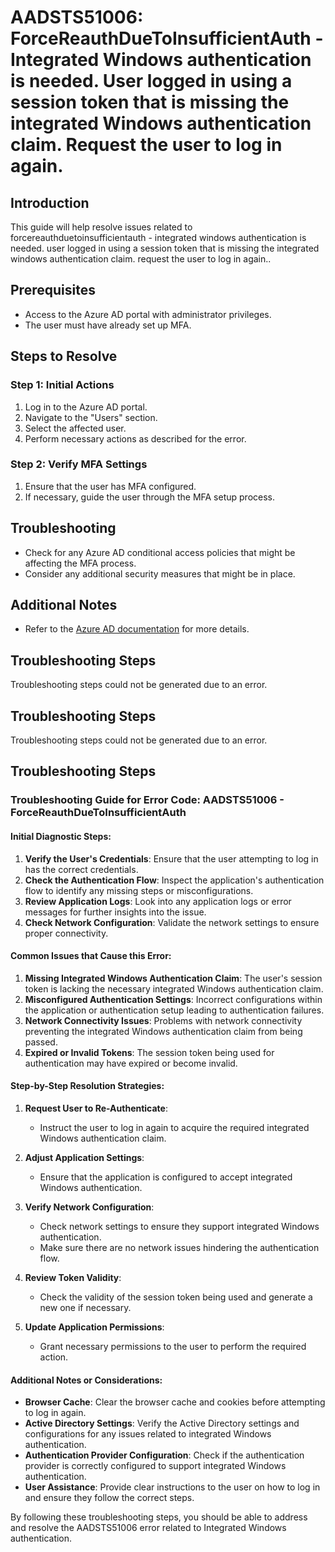 # AADSTS51006: ForceReauthDueToInsufficientAuth - Integrated Windows authentication is needed. User logged in using a session token that is missing the integrated Windows authentication claim. Request the user to log in again.

## Introduction

This guide will help resolve issues related to
forcereauthduetoinsufficientauth - integrated windows authentication is needed.
user logged in using a session token that is missing the integrated windows
authentication claim. request the user to log in again..

## Prerequisites

* Access to the Azure AD portal with administrator privileges.
* The user must have already set up MFA.

## Steps to Resolve

### Step 1: Initial Actions

1. Log in to the Azure AD portal.
2. Navigate to the "Users" section.
3. Select the affected user.
4. Perform necessary actions as described for the error.

### Step 2: Verify MFA Settings

1. Ensure that the user has MFA configured.
2. If necessary, guide the user through the MFA setup process.

## Troubleshooting

* Check for any Azure AD conditional access policies that might be affecting the
  MFA process.
* Consider any additional security measures that might be in place.

## Additional Notes

* Refer to the
  [Azure AD documentation](https://learn.microsoft.com/en-us/azure/active-directory/)
  for more details.

## Troubleshooting Steps

Troubleshooting steps could not be generated due to an error.

## Troubleshooting Steps

Troubleshooting steps could not be generated due to an error.

## Troubleshooting Steps

### Troubleshooting Guide for Error Code: AADSTS51006 - ForceReauthDueToInsufficientAuth

#### Initial Diagnostic Steps:

1. **Verify the User's Credentials**: Ensure that the user attempting to log in
   has the correct credentials.
2. **Check the Authentication Flow**: Inspect the application's authentication
   flow to identify any missing steps or misconfigurations.
3. **Review Application Logs**: Look into any application logs or error messages
   for further insights into the issue.
4. **Check Network Configuration**: Validate the network settings to ensure
   proper connectivity.

#### Common Issues that Cause this Error:

1. **Missing Integrated Windows Authentication Claim**: The user's session token
   is lacking the necessary integrated Windows authentication claim.
2. **Misconfigured Authentication Settings**: Incorrect configurations within
   the application or authentication setup leading to authentication failures.
3. **Network Connectivity Issues**: Problems with network connectivity
   preventing the integrated Windows authentication claim from being passed.
4. **Expired or Invalid Tokens**: The session token being used for
   authentication may have expired or become invalid.

#### Step-by-Step Resolution Strategies:

1. **Request User to Re-Authenticate**:

   * Instruct the user to log in again to acquire the required integrated
     Windows authentication claim.

2. **Adjust Application Settings**:

   * Ensure that the application is configured to accept integrated Windows
     authentication.

3. **Verify Network Configuration**:

   * Check network settings to ensure they support integrated Windows
     authentication.
   * Make sure there are no network issues hindering the authentication flow.

4. **Review Token Validity**:

   * Check the validity of the session token being used and generate a new one
     if necessary.

5. **Update Application Permissions**:
   * Grant necessary permissions to the user to perform the required action.

#### Additional Notes or Considerations:

* **Browser Cache**: Clear the browser cache and cookies before attempting to
  log in again.
* **Active Directory Settings**: Verify the Active Directory settings and
  configurations for any issues related to integrated Windows authentication.
* **Authentication Provider Configuration**: Check if the authentication
  provider is correctly configured to support integrated Windows authentication.
* **User Assistance**: Provide clear instructions to the user on how to log in
  and ensure they follow the correct steps.

By following these troubleshooting steps, you should be able to address and
resolve the AADSTS51006 error related to Integrated Windows authentication.
